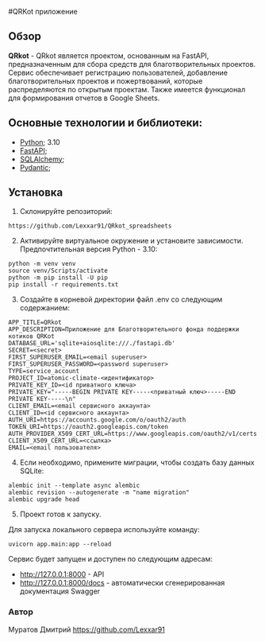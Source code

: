 #QRKot приложение

## Обзор

**QRkot** - QRkot является проектом, основанным на FastAPI, предназначенным для сбора средств для благотворительных проектов. Сервис обеспечивает регистрацию пользователей, добавление благотворительных проектов и пожертвований, которые распределяются по открытым проектам. Также имеется функционал для формирования отчетов в Google Sheets.

## Основные технологии и библиотеки:
- [Python](https://www.python.org/); 3.10
- [FastAPI](https://fastapi.tiangolo.com/);
- [SQLAlchemy](https://pypi.org/project/SQLAlchemy/);
- [Pydantic](https://pypi.org/project/pydantic/);

## Установка
1. Склонируйте репозиторий:
```
https://github.com/Lexxar91/QRkot_spreadsheets
```
2. Активируйте виртуальное окружение и установите зависимости. Предпочтительная версия Python - 3.10:
```
python -m venv venv
source venv/Scripts/activate
python -m pip install -U pip
pip install -r requirements.txt
```
3. Создайте в корневой директории файл .env со следующим содержанием:
```
APP_TITLE=QRkot
APP_DESCRIPTION=Приложение для Благотворительного фонда поддержки котиков QRKot
DATABASE_URL='sqlite+aiosqlite:///./fastapi.db'
SECRET=<secret>
FIRST_SUPERUSER_EMAIL=<email superuser>
FIRST_SUPERUSER_PASSWORD=<password superuser>
TYPE=service_account
PROJECT_ID=atomic-climate-<идентификатор>
PRIVATE_KEY_ID=<id приватного ключа>
PRIVATE_KEY="-----BEGIN PRIVATE KEY-----<приватный ключ>-----END PRIVATE KEY-----\n"
CLIENT_EMAIL=<email сервисного аккаунта>
CLIENT_ID=<id сервисного аккаунта>
AUTH_URI=https://accounts.google.com/o/oauth2/auth
TOKEN_URI=https://oauth2.googleapis.com/token
AUTH_PROVIDER_X509_CERT_URL=https://www.googleapis.com/oauth2/v1/certs
CLIENT_X509_CERT_URL=<ссылка>
EMAIL=<email пользователя>

```
4. Если необходимо, примените миграции, чтобы создать базу данных SQLite:
```
alembic init --template async alembic
alembic revision --autogenerate -m "name migration"
alembic upgrade head
```
5. Проект готов к запуску.

Для запуска локального сервера используйте команду:
```
uvicorn app.main:app --reload
```
Сервис будет запущен и доступен по следующим адресам:
- http://127.0.0.1:8000 - API
- http://127.0.0.1:8000/docs - автоматически сгенерированная документация Swagger

### Автор
Муратов Дмитрий
https://github.com/Lexxar91
